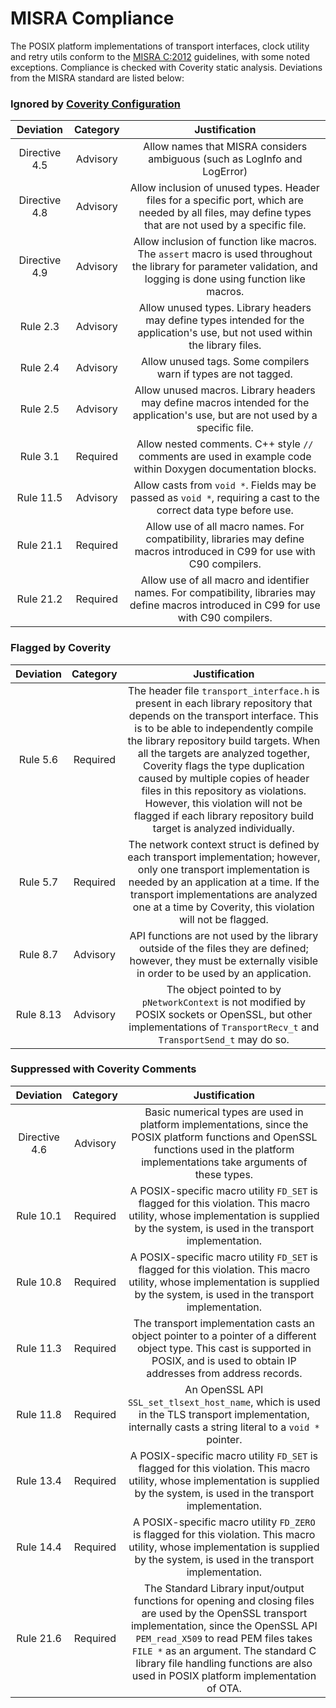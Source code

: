 # MISRA Compliance

The POSIX platform implementations of transport interfaces, clock utility and retry utils conform to the [MISRA C:2012](https://www.misra.org.uk)
guidelines, with some noted exceptions. Compliance is checked with Coverity static analysis.
Deviations from the MISRA standard are listed below:

### Ignored by [Coverity Configuration](tools/coverity/misra.config)
| Deviation | Category | Justification |
| :-: | :-: | :-: |
| Directive 4.5 | Advisory | Allow names that MISRA considers ambiguous (such as LogInfo and LogError) |
| Directive 4.8 | Advisory | Allow inclusion of unused types. Header files for a specific port, which are needed by all files, may define types that are not used by a specific file. |
| Directive 4.9 | Advisory | Allow inclusion of function like macros. The `assert` macro is used throughout the library for parameter validation, and logging is done using function like macros. |
| Rule 2.3 | Advisory | Allow unused types. Library headers may define types intended for the application's use, but not used within the library files. |
| Rule 2.4 | Advisory | Allow unused tags. Some compilers warn if types are not tagged. |
| Rule 2.5 | Advisory | Allow unused macros. Library headers may define macros intended for the application's use, but are not used by a specific file. |
| Rule 3.1 | Required | Allow nested comments. C++ style `//` comments are used in example code within Doxygen documentation blocks. |
| Rule 11.5 | Advisory | Allow casts from `void *`. Fields may be passed as `void *`, requiring a cast to the correct data type before use. |
| Rule 21.1 | Required | Allow use of all macro names. For compatibility, libraries may define macros introduced in C99 for use with C90 compilers. |
| Rule 21.2 | Required | Allow use of all macro and identifier names. For compatibility, libraries may define macros introduced in C99 for use with C90 compilers. |

### Flagged by Coverity
| Deviation | Category | Justification |
| :-: | :-: | :-: |
| Rule 5.6 | Required | The header file `transport_interface.h` is present in each library repository that depends on the transport interface. This is to be able to independently compile the library repository build targets. When all the targets are analyzed together, Coverity flags the type duplication caused by multiple copies of header files in this repository as violations. However, this violation will not be flagged if each library repository build target is analyzed individually. |
| Rule 5.7 | Required | The network context struct is defined by each transport implementation; however, only one transport implementation is needed by an application at a time. If the transport implementations are analyzed one at a time by Coverity, this violation will not be flagged. |
| Rule 8.7 | Advisory | API functions are not used by the library outside of the files they are defined; however, they must be externally visible in order to be used by an application. |
| Rule 8.13 | Advisory | The object pointed to by `pNetworkContext` is not modified by POSIX sockets or OpenSSL, but other implementations of `TransportRecv_t` and `TransportSend_t` may do so. |

### Suppressed with Coverity Comments
| Deviation | Category | Justification |
| :-: | :-: | :-: |
| Directive 4.6 | Advisory | Basic numerical types are used in platform implementations, since the POSIX platform functions and OpenSSL functions used in the platform implementations take arguments of these types. |
| Rule 10.1 | Required | A POSIX-specific macro utility `FD_SET` is flagged for this violation. This macro utility, whose implementation is supplied by the system, is used in the transport implementation. |
| Rule 10.8 | Required | A POSIX-specific macro utility `FD_SET` is flagged for this violation. This macro utility, whose implementation is supplied by the system, is used in the transport implementation. |
| Rule 11.3 | Required | The transport implementation casts an object pointer to a pointer of a different object type. This cast is supported in POSIX, and is used to obtain IP addresses from address records. |
| Rule 11.8 | Required | An OpenSSL API `SSL_set_tlsext_host_name`, which is used in the TLS transport implementation, internally casts a string literal to a `void *` pointer. |
| Rule 13.4 | Required | A POSIX-specific macro utility `FD_SET` is flagged for this violation. This macro utility, whose implementation is supplied by the system, is used in the transport implementation. |
| Rule 14.4 | Required | A POSIX-specific macro utility `FD_ZERO` is flagged for this violation. This macro utility, whose implementation is supplied by the system, is used in the transport implementation. |
| Rule 21.6 | Required | The Standard Library input/output functions for opening and closing files are used by the OpenSSL transport implementation, since the OpenSSL API `PEM_read_X509` to read PEM files takes `FILE *` as an argument. The standard C library file handling functions are also used in POSIX platform implementation of OTA. |
